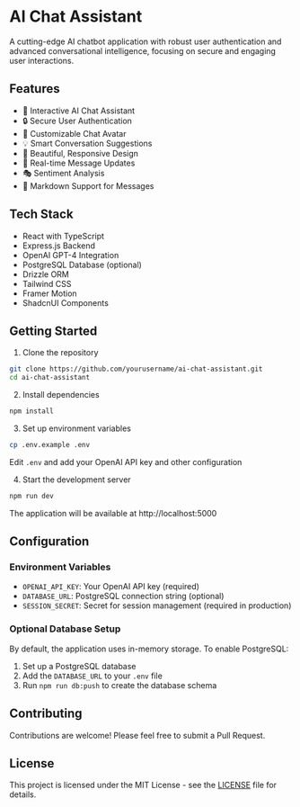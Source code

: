 # AI Chat Assistant

A cutting-edge AI chatbot application with robust user authentication and advanced conversational intelligence, focusing on secure and engaging user interactions.

## Features

- 🤖 Interactive AI Chat Assistant
- 🔒 Secure User Authentication
- 🎨 Customizable Chat Avatar
- 💡 Smart Conversation Suggestions
- 🌈 Beautiful, Responsive Design
- 🔄 Real-time Message Updates
- 🎭 Sentiment Analysis
- 📝 Markdown Support for Messages

## Tech Stack

- React with TypeScript
- Express.js Backend
- OpenAI GPT-4 Integration
- PostgreSQL Database (optional)
- Drizzle ORM
- Tailwind CSS
- Framer Motion
- ShadcnUI Components

## Getting Started

1. Clone the repository
```bash
git clone https://github.com/yourusername/ai-chat-assistant.git
cd ai-chat-assistant
```

2. Install dependencies
```bash
npm install
```

3. Set up environment variables
```bash
cp .env.example .env
```
Edit `.env` and add your OpenAI API key and other configuration

4. Start the development server
```bash
npm run dev
```

The application will be available at http://localhost:5000

## Configuration

### Environment Variables

- `OPENAI_API_KEY`: Your OpenAI API key (required)
- `DATABASE_URL`: PostgreSQL connection string (optional)
- `SESSION_SECRET`: Secret for session management (required in production)

### Optional Database Setup

By default, the application uses in-memory storage. To enable PostgreSQL:

1. Set up a PostgreSQL database
2. Add the `DATABASE_URL` to your `.env` file
3. Run `npm run db:push` to create the database schema

## Contributing

Contributions are welcome! Please feel free to submit a Pull Request.

## License

This project is licensed under the MIT License - see the [LICENSE](LICENSE) file for details.
